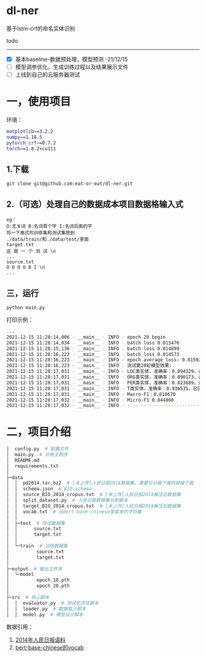 # dl-ner
基于lstm-crf的命名实体识别

todo

---

- [x] 基本baseline-数据预处理，模型预测 -21/12/15
- [ ] 模型调参优化，生成训练过程以及结果展示文件
- [ ] 上线到自己的云服务器测试

# 一，使用项目

环境：

```bash
matplotlib==3.2.2
numpy==1.18.5
pytorch_crf==0.7.2
torch==1.8.2+cu111
```

## 1.下载

`git clone git@github.com:eat-or-eat/dl-ner.git `

## 2.（可选）处理自己的数据成本项目数据格输入式

```
eg：
O:无关词 B:名词首个字 I:名词后面的字
将一下格式的训练集和测试集放到
./data/train/和./data/test/里面
target.txt
这 是 一 个 测 试 \n
...
source.txt
O O O O B I \n
...
```

## 三，运行

`python main.py`

打印示例：

```bash
...
2021-12-15 11:28:14,006 - __main__ - INFO - epoch 20 begin
2021-12-15 11:28:14,034 - __main__ - INFO - batch loss 0.015476
2021-12-15 11:28:15,136 - __main__ - INFO - batch loss 0.014899
2021-12-15 11:28:16,223 - __main__ - INFO - batch loss 0.014573
2021-12-15 11:28:16,223 - __main__ - INFO - epoch average loss: 0.015928
2021-12-15 11:28:16,223 - __main__ - INFO - 测试第20轮模型效果:
2021-12-15 11:28:17,031 - __main__ - INFO - LOC类实体，准确率：0.894329，召回率：0.826009，F1：0.858808
2021-12-15 11:28:17,031 - __main__ - INFO - ORG类实体，准确率：0.890173，召回率：0.639004，F1：0.743956
2021-12-15 11:28:17,031 - __main__ - INFO - PER类实体，准确率：0.823689，召回率：0.706294，F1：0.760483
2021-12-15 11:28:17,031 - __main__ - INFO - T类实体，准确率：0.936535，召回率：0.887651，F1：0.911433
2021-12-15 11:28:17,031 - __main__ - INFO - Macro-F1：0.818670
2021-12-15 11:28:17,032 - __main__ - INFO - Micro-F1 0.844860
2021-12-15 11:28:17,032 - __main__ - INFO - -----------------------------

```



# 二，项目介绍

```bash
|  config.py  # 配置文件
│  main.py  # 训练主程序
│  README.md  
│  requirements.txt
│
├─data
│  │  pd2014.tar.bz2  # [未上传]人民日报2014数据集，需要可从最下面的链接下载
│  │  schema.json  # BIO-schema
│  │  source_BIO_2014_cropus.txt  # [未上传]人民日报2014解压后数据集
│  │  split_dataset.py  # 人民日报数据集分割脚本
│  │  target_BIO_2014_cropus.txt  # [未上传]人民日报2014解压后数据集
│  │  vocab.txt  # 从bert-base-chinese里拿来的字符集
│  │
│  ├─test  # 测试数据集
│  │      source.txt
│  │      target.txt
│  │
│  └─train  # 训练数据集
│          source.txt
│          target.txt
│
├─output  # 输出文件夹
│  └─model
│          epoch_10.pth
│          epoch_20.pth
│
├─src  # 核心脚本
│  │  evaluator.py  # 测试机评估脚本
│  │  loader.py  # 数据载入脚本
│  │  model.py  # 模型设计脚本
```

数据引用：

1. [2014年人民日报语料](https://github.com/hspuppy/hugbert/blob/master/ner_dataset/pd2014.tar.bz2)
2. [bert-base-chinese的vocab](https://huggingface.co/bert-base-chinese/blob/main/vocab.txt)



